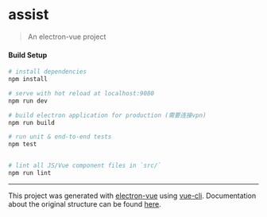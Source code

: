 # assist

> An electron-vue project

#### Build Setup

``` bash
# install dependencies
npm install

# serve with hot reload at localhost:9080
npm run dev

# build electron application for production (需要连接vpn)
npm run build

# run unit & end-to-end tests
npm test


# lint all JS/Vue component files in `src/`
npm run lint

```

---

This project was generated with [electron-vue](https://github.com/SimulatedGREG/electron-vue) using [vue-cli](https://github.com/vuejs/vue-cli). Documentation about the original structure can be found [here](https://simulatedgreg.gitbooks.io/electron-vue/content/index.html).
